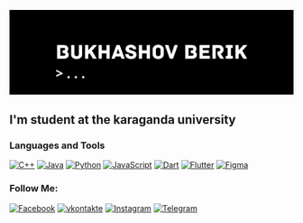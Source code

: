 [![Header](https://github.com/Bukhashov/bukhashov/blob/main/assets/header.png)](https://github.com/Bukhashov)

## I'm student at the karaganda university

### Languages and Tools
[![C++](https://img.shields.io/badge/C%2b%2b-000000?style=for-the-badge&logo=C%2b%2b)](https://github.com/Bukhashov?tab=repositories&q=css&type=&language=c%2B%2B&sort=)
[![Java](https://img.shields.io/badge/Java-000000?style=for-the-badge&logo=java&logoColor=ffffff)]()
[![Python](https://img.shields.io/badge/Python-000000?style=for-the-badge&logo=Python&logoColor=ffffff)]()
[![JavaScript](https://img.shields.io/badge/JavaScript-000000?style=for-the-badge&logo=javascript&logoColor=ffffff)](https://github.com/Bukhashov?tab=repositories&q=&type=&language=javascript&sort=)
[![Dart](https://img.shields.io/badge/Dart-000000?style=for-the-badge&logo=dart&logoColor=ffffff)](https://github.com/Bukhashov?tab=repositories&q=&type=&language=javascript&sort=)
[![Flutter](https://img.shields.io/badge/flutter-000000?style=for-the-badge&logo=flutter&logoColor=ffffff)](https://github.com/Bukhashov?tab=repositories&q=&type=&language=javascript&sort=)
[![Figma](https://img.shields.io/badge/figma-000000?style=for-the-badge&logo=figma&logoColor=ffffff)](https://github.com/Bukhashov?tab=repositories&q=&type=&language=html&sort=)

### Follow Me:
[![Facebook](https://img.shields.io/badge/facebook-000000?style=for-the-badge&logo=facebook&)](https://www.facebook.com/berik.bukhashov/)
[![vkontakte](https://img.shields.io/badge/vkontakte-000000?style=for-the-badge&logo=vk)](https://vk.com/buxashov)
[![Instagram](https://img.shields.io/badge/Instagram-000000?style=for-the-badge&logo=Instagram&)](https://www.instagram.com/berik_bukhashov)
[![Telegram](https://img.shields.io/badge/Telegram-000000?style=for-the-badge&logo=telegram&)]()


